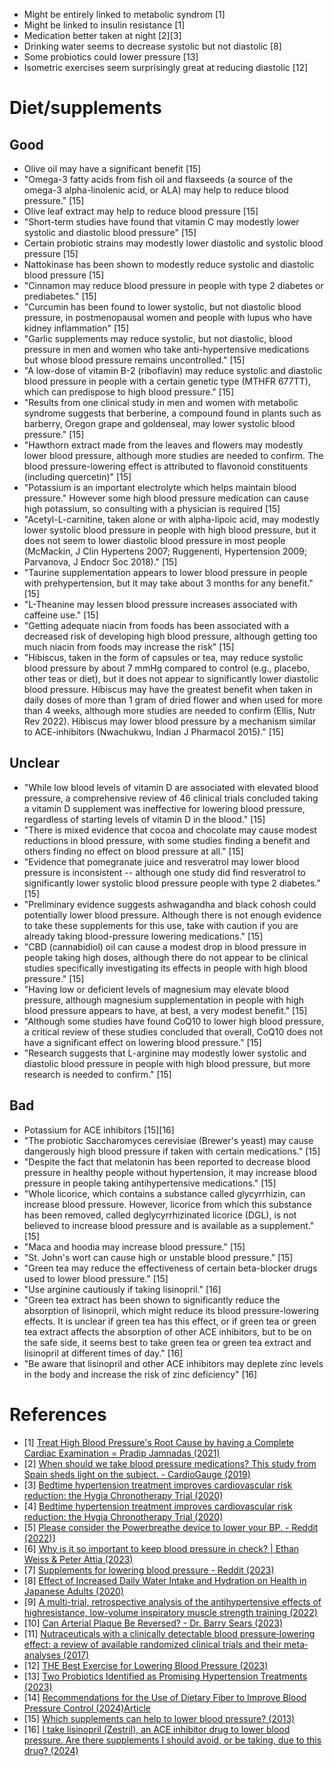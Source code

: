 - Might be entirely linked to metabolic syndrom [1]
- Might be linked to insulin resistance [1]
- Medication better taken at night [2][3]
- Drinking water seems to decrease systolic but not diastolic [8]
- Some probiotics could lower pressure [13]
- Isometric exercises seem surprisingly great at reducing diastolic [12]

# Diet/supplements

## Good
- Olive oil may have a significant benefit [15]
- "Omega-3 fatty acids from fish oil and flaxseeds (a source of the omega-3 alpha-linolenic acid, or ALA) may help to reduce blood pressure." [15]
- Olive leaf extract may help to reduce blood pressure [15]
- "Short-term studies have found that vitamin C may modestly lower systolic and diastolic blood pressure" [15]
- Certain probiotic strains may modestly lower diastolic and systolic blood pressure [15]
- Nattokinase has been shown to modestly reduce systolic and diastolic blood pressure [15]
- "Cinnamon may reduce blood pressure in people with type 2 diabetes or prediabetes." [15]
- "Curcumin has been found to lower systolic, but not diastolic blood pressure, in postmenopausal women and people with lupus who have kidney inflammation" [15]
- "Garlic supplements may reduce systolic, but not diastolic, blood pressure in men and women who take anti-hypertensive medications but whose blood pressure remains uncontrolled." [15]
- "A low-dose of vitamin B-2 (riboflavin) may reduce systolic and diastolic blood pressure in people with a certain genetic type (MTHFR 677TT), which can predispose to high blood pressure." [15]
- "Results from one clinical study in men and women with metabolic syndrome suggests that berberine, a compound found in plants such as barberry, Oregon grape and goldenseal, may lower systolic blood pressure." [15]
- "Hawthorn extract made from the leaves and flowers may modestly lower blood pressure, although more studies are needed to confirm. The blood pressure-lowering effect is attributed to flavonoid constituents (including quercetin)" [15]
- "Potassium is an important electrolyte which helps maintain blood pressure." However some high blood pressure medication can cause high potassium, so consulting with a physician is required [15]
- "Acetyl-L-carnitine, taken alone or with alpha-lipoic acid, may modestly lower systolic blood pressure in people with high blood pressure, but it does not seem to lower diastolic blood pressure in most people (McMackin, J Clin Hypertens 2007; Ruggenenti, Hypertension 2009; Parvanova, J Endocr Soc 2018)." [15]
- "Taurine supplementation appears to lower blood pressure in people with prehypertension, but it may take about 3 months for any benefit." [15]
- "L-Theanine may lessen blood pressure increases associated with caffeine use." [15]
- "Getting adequate niacin from foods has been associated with a decreased risk of developing high blood pressure, although getting too much niacin from foods may increase the risk" [15]
- "Hibiscus, taken in the form of capsules or tea, may reduce systolic blood pressure by about 7 mmHg compared to control (e.g., placebo, other teas or diet), but it does not appear to significantly lower diastolic blood pressure. Hibiscus may have the greatest benefit when taken in daily doses of more than 1 gram of dried flower and when used for more than 4 weeks, although more studies are needed to confirm (Ellis, Nutr Rev 2022). Hibiscus may lower blood pressure by a mechanism similar to ACE-inhibitors (Nwachukwu, Indian J Pharmacol 2015)." [15]

## Unclear
- "While low blood levels of vitamin D are associated with elevated blood pressure, a comprehensive review of 46 clinical trials concluded taking a vitamin D supplement was ineffective for lowering blood pressure, regardless of starting levels of vitamin D in the blood." [15]
- "There is mixed evidence that cocoa and chocolate may cause modest reductions in blood pressure, with some studies finding a benefit and others finding no effect on blood pressure at all." [15]
- "Evidence that pomegranate juice and resveratrol may lower blood pressure is inconsistent -- although one study did find resveratrol to significantly lower systolic blood pressure people with type 2 diabetes." [15]
- "Preliminary evidence suggests ashwagandha and black cohosh could potentially lower blood pressure. Although there is not enough evidence to take these supplements for this use, take with caution if you are already taking blood-pressure lowering medications." [15]
- "CBD (cannabidiol) oil can cause a modest drop in blood pressure in people taking high doses, although there do not appear to be clinical studies specifically investigating its effects in people with high blood pressure." [15]
- "Having low or deficient levels of magnesium may elevate blood pressure, although magnesium supplementation in people with high blood pressure appears to have, at best, a very modest benefit." [15]
- "Although some studies have found CoQ10 to lower high blood pressure, a critical review of these studies concluded that overall, CoQ10 does not have a significant effect on lowering blood pressure." [15]
- "Research suggests that L-arginine may modestly lower systolic and diastolic blood pressure in people with high blood pressure, but more research is needed to confirm." [15]

## Bad
- Potassium for ACE inhibitors [15][16]
- "The probiotic Saccharomyces cerevisiae (Brewer's yeast) may cause dangerously high blood pressure if taken with certain medications." [15]
- "Despite the fact that melatonin has been reported to decrease blood pressure in healthy people without hypertension, it may increase blood pressure in people taking antihypertensive medications." [15]
- "Whole licorice, which contains a substance called glycyrrhizin, can increase blood pressure. However, licorice from which this substance has been removed, called deglycyrrhizinated licorice (DGL), is not believed to increase blood pressure and is available as a supplement." [15]
- "Maca and hoodia may increase blood pressure." [15]
- "St. John's wort can cause high or unstable blood pressure." [15]
- "Green tea may reduce the effectiveness of certain beta-blocker drugs used to lower blood pressure." [15]
- "Use arginine cautiously if taking lisinopril." [16]
- "Green tea extract has been shown to significantly reduce the absorption of lisinopril, which might reduce its blood pressure-lowering effects. It is unclear if green tea has this effect, or if green tea or green tea extract affects the absorption of other ACE inhibitors, but to be on the safe side, it seems best to take green tea or green tea extract and lisinopril at different times of day." [16]
- "Be aware that lisinopril and other ACE inhibitors may deplete zinc levels in the body and increase the risk of zinc deficiency" [16]

# References
- [1] [Treat High Blood Pressure's Root Cause by having a Complete Cardiac Examination = Pradip Jamnadas (2021)](https://www.youtube.com/watch?v=yaf1swrS1_c)
- [2] [When should we take blood pressure medications? This study from Spain sheds light on the subject. - CardioGauge (2019)](https://www.youtube.com/watch?v=_l75U2DRoqo)
- [3] [Bedtime hypertension treatment improves cardiovascular risk reduction: the Hygia Chronotherapy Trial (2020)](https://pubmed.ncbi.nlm.nih.gov/31641769/)
- [4] [Bedtime hypertension treatment improves cardiovascular risk reduction: the Hygia Chronotherapy Trial (2020)](https://academic.oup.com/eurheartj/article/41/48/4565/5602478)
- [5] [Please consider the Powerbreathe device to lower your BP. - Reddit (2022)](https://www.reddit.com/r/hypertension/comments/z27yug/please_consider_the_powerbreathe_device_to_lower/)]
- [6] [Why is it so important to keep blood pressure in check? | Ethan Weiss & Peter Attia (2023)](https://www.youtube.com/watch?v=AENDu5t8DJ8)
- [7] [Supplements for lowering blood pressure - Reddit (2023)](https://www.reddit.com/r/Supplements/comments/14aqymr/supplements_for_lowering_blood_pressure/)
- [8] [Effect of Increased Daily Water Intake and Hydration on Health in Japanese Adults (2020)](https://www.ncbi.nlm.nih.gov/pmc/articles/PMC7231288/)
- [9] [A multi-trial, retrospective analysis of the antihypertensive effects of highresistance, low-volume inspiratory muscle strength training (2022)](https://www.powerbreathe.com/wp-content/uploads/2022/12/japplphysiol.00425.2022-1.pdf)
- [10] [Can Arterial Plaque Be Reversed? - Dr. Barry Sears (2023)](https://www.youtube.com/watch?v=03KZyXGyqqw)
- [11] [Nutraceuticals with a clinically detectable blood pressure‐lowering effect: a review of available randomized clinical trials and their meta‐analyses (2017)](https://www.ncbi.nlm.nih.gov/pmc/articles/PMC5338151/)
- [12] [THE Best Exercise for Lowering Blood Pressure (2023)](https://www.youtube.com/watch?v=sQCzXdckXPs)
- [13] [Two Probiotics Identified as Promising Hypertension Treatments (2023)](https://asm.org/Press-Releases/2023/October/Two-Probiotics-Identified-as-Promising-Hypertensio)
- [14] [Recommendations for the Use of Dietary Fiber to Improve Blood Pressure Control (2024)](https://www.ahajournals.org/doi/10.1161/HYPERTENSIONAHA.123.22575)[Article](https://newatlas.com/health-wellbeing/dietary-fiber-high-blood-pressure/)
- [15] [Which supplements can help to lower blood pressure? (2013)](https://www.consumerlab.com/answers/which-supplements-can-help-lower-blood-pressure/supplements-high-blood-pressure/)
- [16] [I take lisinopril (Zestril), an ACE inhibitor drug to lower blood pressure. Are there supplements I should avoid, or be taking, due to this drug? (2024)](https://www.consumerlab.com/answers/which-supplements-should-be-avoided-when-taking-ace-inhibitors/ace-ihibitor-interactions/)